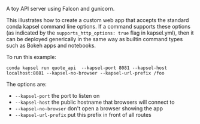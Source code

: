 A toy API server using Falcon and gunicorn.

This illustrates how to create a custom web app that accepts the
standard conda kapsel command line options. If a command supports
these options (as indicated by the `supports_http_options: true`
flag in kapsel.yml), then it can be deployed generically in the
same way as builtin command types such as Bokeh apps and
notebooks.

To run this example:
```
conda kapsel run quote_api  --kapsel-port 8081 --kapsel-host localhost:8081 --kapsel-no-browser --kapsel-url-prefix /foo
```

The options are:

  * `--kapsel-port` the port to listen on
  * `--kapsel-host` the public hostname that browsers will connect to
  * `--kapsel-no-browser` don't open a browser showing the app
  * `--kapsel-url-prefix` put this prefix in front of all routes
